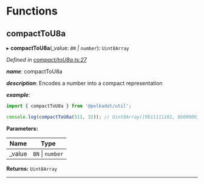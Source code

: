 

# Functions

<a id="compacttou8a"></a>

##  compactToU8a

▸ **compactToU8a**(_value: *`BN` \| `number`*): `Uint8Array`

*Defined in [compact/toU8a.ts:27](https://github.com/polkadot-js/common/blob/8e034bb/packages/util/src/compact/toU8a.ts#L27)*

*__name__*: compactToU8a

*__description__*: Encodes a number into a compact representation

*__example__*:   

```javascript
import { compactToU8a } from '@polkadot/util';

console.log(compactToU8a(511, 32)); // Uint8Array([0b11111101, 0b00000111])
```

**Parameters:**

| Name | Type |
| ------ | ------ |
| _value | `BN` \| `number` |

**Returns:** `Uint8Array`

___

